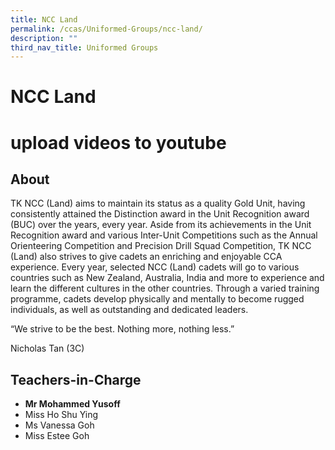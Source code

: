 ```yaml
---
title: NCC Land
permalink: /ccas/Uniformed-Groups/ncc-land/
description: ""
third_nav_title: Uniformed Groups
---
```

# NCC Land
# upload videos to youtube
## **About**

TK NCC (Land) aims to maintain its status as a quality Gold Unit, having consistently attained the Distinction award in the Unit Recognition award (BUC) over the years, every year. Aside from its achievements in the Unit Recognition award and various Inter-Unit Competitions such as the Annual Orienteering Competition and Precision Drill Squad Competition, TK NCC (Land) also strives to give cadets an enriching and enjoyable CCA experience. Every year, selected NCC (Land) cadets will go to various countries such as New Zealand, Australia, India and more to experience and learn the different cultures in the other countries. Through a varied training programme, cadets develop physically and mentally to become rugged individuals, as well as outstanding and dedicated leaders.

“We strive to be the best. Nothing more, nothing less.”

Nicholas Tan (3C)

## **Teachers-in-Charge**

*   **Mr Mohammed Yusoff** 
*   Miss Ho Shu Ying
*   Ms Vanessa Goh
*   Miss Estee Goh